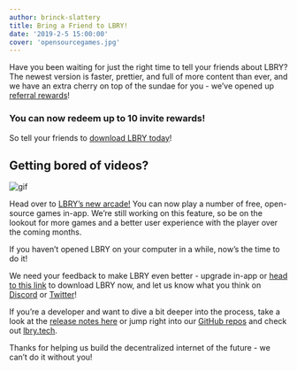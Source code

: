```yaml
---
author: brinck-slattery
title: Bring a Friend to LBRY!
date: '2019-2-5 15:00:00'
cover: 'opensourcegames.jpg'
---
```

Have you been waiting for just the right time to tell your friends about LBRY? The newest version is faster, prettier, and full of more content than ever, and we have an extra cherry on top of the sundae for you - we’ve opened up [referral rewards](https://lbry.io/faq/referrals)! 

### You can now redeem up to 10 invite rewards!

So tell your friends to [download LBRY today](https://lbry.io/get)!

## Getting bored of videos?

![gif](https://spee.ch/@lbry:3f/invites-and-games.gif)

Head over to [LBRY’s new arcade!](https://open.lbry.io/%40OpenSourceGames) You can now play a number of free, open-source games in-app. We’re still working on this feature, so be on the lookout for more games and a better user experience with the player over the coming months.

If you haven’t opened LBRY on your computer in a while, now’s the time to do it! 

We need your feedback to make LBRY even better - upgrade in-app or [head to this link](https://lbry.io/get) to download LBRY now, and let us know what you think on [Discord](https://chat.lbry.io) or [Twitter](https://www.twitter.com/lbryio)! 

If you’re a developer and want to dive a bit deeper into the process, take a look at the [release notes here](https://github.com/lbryio/lbry-desktop/releases/tag/v0.28.0) or jump right into our [GitHub repos](https://github.com/lbryio/) and check out [lbry.tech](https://lbry.tech).

Thanks for helping us build the decentralized internet of the future - we can’t do it without you!


